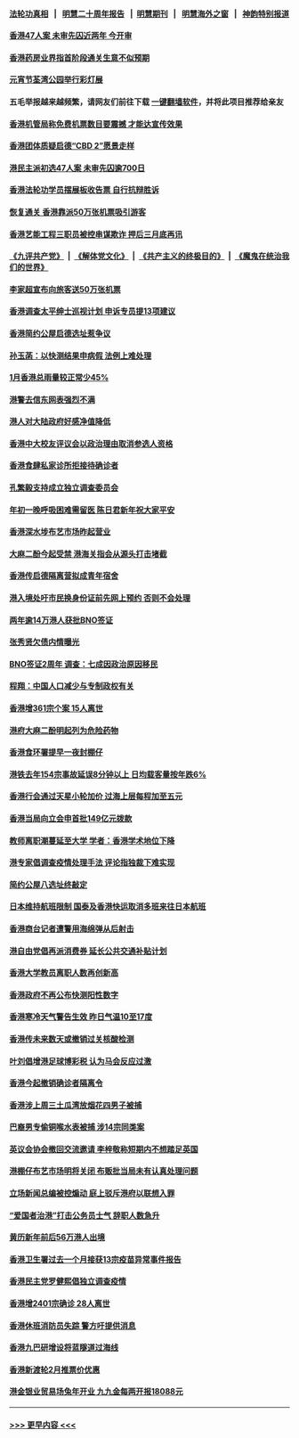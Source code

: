 #### [法轮功真相](https://github.com/gfw-breaker/truth/blob/master/README.md?t=0) &nbsp;&nbsp;|&nbsp;&nbsp; [明慧二十周年报告](https://github.com/gfw-breaker/mh-reports/blob/master/README.md?t=0) &nbsp;&nbsp;|&nbsp;&nbsp;[明慧期刊](https://github.com/gfw-breaker/mh-qikan) &nbsp;&nbsp;|&nbsp;&nbsp; [明慧海外之窗](https://github.com/gfw-breaker/mh-news/blob/master/README.md?t=0) &nbsp;&nbsp;|&nbsp;&nbsp; [神韵特别报道](https://github.com/gfw-breaker/mh-news/blob/master/shenyun.md?t=0)
#### [香港47人案 未审先囚近两年 今开审](../pages/nsc415/n13923766.md?t=02070043) 
#### [香港药房业界指首阶段通关生意不似预期](../pages/nsc415/n13923524.md?t=02070043) 
#### [元宵节荃湾公园举行彩灯展](../pages/nsc415/n13923469.md?t=02070043) 
#### 五毛举报越来越频繁，请网友们前往下载 [一键翻墙软件](https://github.com/gfw-breaker/ssr-accounts)，并将此项目推荐给亲友
#### [香港机管局称免费机票数目要震撼 才能达宣传效果](../pages/nsc415/n13923461.md?t=02070043) 
#### [香港团体质疑启德“CBD 2”愿景走样](../pages/nsc415/n13923453.md?t=02070043) 
#### [港民主派初选47人案 未审先囚逾700日](../pages/nsc415/n13923201.md?t=02070043) 
#### [香港法轮功学员摆展板收告票 自行抗辩胜诉](../pages/nsc415/n13922975.md?t=02070043) 
#### [恢复通关 香港靠派50万张机票吸引游客](../pages/nsc415/n13922449.md?t=02070043) 
#### [香港艺能工程三职员被控串谋欺诈 押后三月底再讯](../pages/nsc415/n13921349.md?t=02070043) 
#### [《九评共产党》](https://github.com/begood0513/9ping.md/blob/master/README.md) &nbsp;|&nbsp; [《解体党文化》](../../../../jtdwh.md/blob/master/README.md)  &nbsp;|&nbsp; [《共产主义的终极目的》](../../../../gczydzjmd.md/blob/master/README.md) &nbsp;|&nbsp; [《魔鬼在统治我们的世界》](../../../../mgztzwmdsj.md/blob/master/README.md) 
#### [李家超宣布向旅客送50万张机票](../pages/nsc415/n13921347.md?t=02070043) 
#### [香港调查太平绅士巡视计划 申诉专员提13项建议](../pages/nsc415/n13921341.md?t=02070043) 
#### [香港简约公屋启德选址惹争议](../pages/nsc415/n13921334.md?t=02070043) 
#### [孙玉菡：以快测结果申病假 法例上难处理](../pages/nsc415/n13921331.md?t=02070043) 
#### [1月香港总雨量较正常少45%](../pages/nsc415/n13921327.md?t=02070043) 
#### [港警去信东网表强烈不满](../pages/nsc415/n13921324.md?t=02070043) 
#### [港人对大陆政府好感净值降低](../pages/nsc415/n13921298.md?t=02070043) 
#### [香港中大校友评议会以政治理由取消参选人资格](../pages/nsc415/n13921282.md?t=02070043) 
#### [香港食肆私家诊所拒接待确诊者](../pages/nsc415/n13920483.md?t=02070043) 
#### [孔繁毅支持成立独立调查委员会](../pages/nsc415/n13920476.md?t=02070043) 
#### [年初一晚呼吸困难需留医 陈日君新年祝大家平安](../pages/nsc415/n13920463.md?t=02070043) 
#### [香港深水埗布艺市场昨起营业](../pages/nsc415/n13920453.md?t=02070043) 
#### [大麻二酚今起受禁 港海关指会从源头打击堵截](../pages/nsc415/n13920443.md?t=02070043) 
#### [香港传启德隔离营拟成青年宿舍](../pages/nsc415/n13920437.md?t=02070043) 
#### [港入境处吁市民换身份证前先网上预约 否则不会处理](../pages/nsc415/n13920431.md?t=02070043) 
#### [两年逾14万港人获批BNO签证](../pages/nsc415/n13920428.md?t=02070043) 
#### [张秀贤欠债内情曝光](../pages/nsc415/n13920421.md?t=02070043) 
#### [BNO签证2周年 调查：七成因政治原因移民](../pages/nsc415/n13919863.md?t=02070043) 
#### [程翔：中国人口减少与专制政权有关](../pages/nsc415/n13920051.md?t=02070043) 
#### [香港增361宗个案 15人离世](../pages/nsc415/n13919697.md?t=02070043) 
#### [港府大麻二酚明起列为危险药物](../pages/nsc415/n13919693.md?t=02070043) 
#### [香港食环署提早一夜封棚仔](../pages/nsc415/n13919672.md?t=02070043) 
#### [港铁去年154宗事故延误8分钟以上 日均载客量按年跌6%](../pages/nsc415/n13919667.md?t=02070043) 
#### [香港行会通过天星小轮加价 过海上层每程加至五元](../pages/nsc415/n13919655.md?t=02070043) 
#### [香港当局向立会申首批149亿元拨款](../pages/nsc415/n13919650.md?t=02070043) 
#### [教师离职潮蔓延至大学 学者：香港学术地位下降](../pages/nsc415/n13919257.md?t=02070043) 
#### [港专家倡调查疫情处理手法 评论指独裁下难实现](../pages/nsc415/n13919254.md?t=02070043) 
#### [简约公屋八选址终敲定](../pages/nsc415/n13919103.md?t=02070043) 
#### [日本维持航班限制 国泰及香港快运取消多班来往日本航班](../pages/nsc415/n13919108.md?t=02070043) 
#### [香港商台记者遭警用海绵弹从后射击](../pages/nsc415/n13919101.md?t=02070043) 
#### [港自由党倡再派消费券 延长公共交通补贴计划](../pages/nsc415/n13919092.md?t=02070043) 
#### [香港大学教员离职人数再创新高](../pages/nsc415/n13919084.md?t=02070043) 
#### [香港政府不再公布快测阳性数字](../pages/nsc415/n13919071.md?t=02070043) 
#### [香港寒冷天气警告生效 昨日气温10至17度](../pages/nsc415/n13918235.md?t=02070043) 
#### [香港传未来数天或撤销过关核酸检测](../pages/nsc415/n13918234.md?t=02070043) 
#### [叶刘倡增港足球博彩税 认为马会反应过激](../pages/nsc415/n13918225.md?t=02070043) 
#### [香港今起撤销确诊者隔离令](../pages/nsc415/n13918214.md?t=02070043) 
#### [香港涉上周三土瓜湾放烟花四男子被捕](../pages/nsc415/n13918221.md?t=02070043) 
#### [巴裔男专偷铜喉水表被捕 涉14宗同类案](../pages/nsc415/n13918194.md?t=02070043) 
#### [英议会协会撤回交流邀请 李梓敬称短期内不想踏足英国](../pages/nsc415/n13918204.md?t=02070043) 
#### [港棚仔布艺市场明将关闭 布贩批当局未有认真处理问题](../pages/nsc415/n13918191.md?t=02070043) 
#### [立场新闻总编被控煽动 庭上驳斥港府以联想入罪](../pages/nsc415/n13917525.md?t=02070043) 
#### [“爱国者治港”打击公务员士气 辞职人数急升](../pages/nsc415/n13916966.md?t=02070043) 
#### [黄历新年前后56万港人出境](../pages/nsc415/n13916443.md?t=02070043) 
#### [香港卫生署过去一个月接获13宗疫苗异常事件报告](../pages/nsc415/n13916442.md?t=02070043) 
#### [香港民主党罗健熙倡独立调查疫情](../pages/nsc415/n13916436.md?t=02070043) 
#### [香港增2401宗确诊 28人离世](../pages/nsc415/n13916426.md?t=02070043) 
#### [香港休班消防员失踪 警方吁提供消息](../pages/nsc415/n13916405.md?t=02070043) 
#### [香港九巴研增设将蓝隧道过海线](../pages/nsc415/n13916396.md?t=02070043) 
#### [香港新渡轮2月推票价优惠](../pages/nsc415/n13916393.md?t=02070043) 
#### [港金银业贸易场兔年开业 九九金每两开报18088元](../pages/nsc415/n13916388.md?t=02070043) 

----
#### [ >>> 更早内容 <<< ](../indexes/nsc415-earlier.md)
